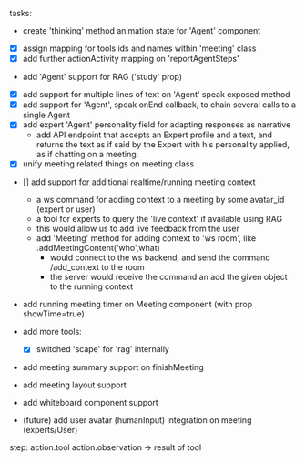 tasks:
- create 'thinking' method animation state for 'Agent' component
- [x] assign mapping for tools ids and names within 'meeting' class
- [x] add further actionActivity mapping on 'reportAgentSteps'
- add 'Agent' support for RAG ('study' prop)
- [x] add support for multiple lines of text on 'Agent' speak exposed method
- [x] add support for 'Agent', speak onEnd callback, to chain several calls to a single Agent
- [x] add expert 'Agent' personality field for adapting responses as narrative
    - add API endpoint that accepts an Expert profile and a text, and returns
      the text as if said by the Expert with his personality applied, as if chatting on
      a meeting.
- [x] unify meeting related things on meeting class
- [] add support for additional realtime/running meeting context
    - a ws command for adding context to a meeting by some avatar_id (expert or user)
    - a tool for experts to query the 'live context' if available using RAG
    - this would allow us to add live feedback from the user
    - add 'Meeting' method for adding context to 'ws room', like .addMeetingContent('who',what)
        - would connect to the ws backend, and send the command /add_context to the room
        - the server would receive the command an add the given object to the running context 

- add running meeting timer on Meeting component (with prop showTime=true)
- add more tools:
    - [x] switched 'scape' for 'rag' internally

- add meeting summary support on finishMeeting
- add meeting layout support
- add whiteboard component support

- (future) add user avatar (humanInput) integration on meeting (experts/User)


step:
    action.tool
    action.observation -> result of tool
